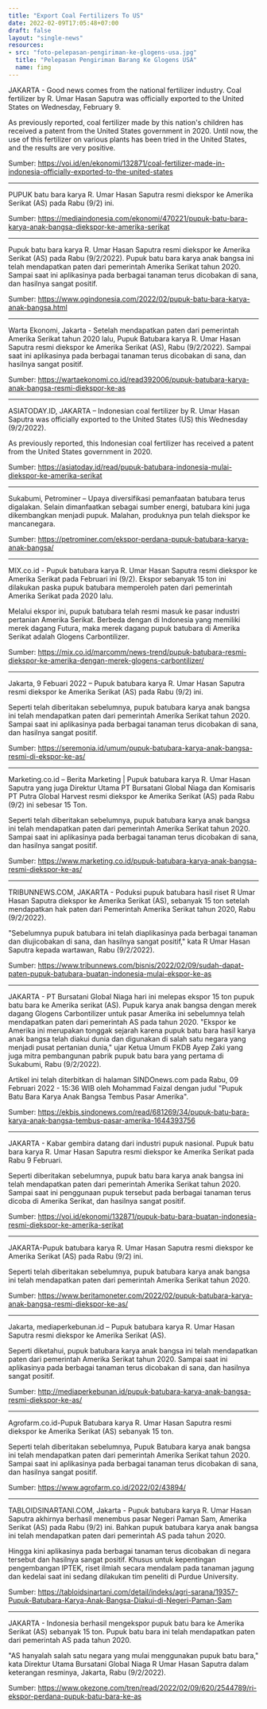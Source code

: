 ```yaml
---
title: "Export Coal Fertilizers To US"
date: 2022-02-09T17:05:48+07:00
draft: false
layout: "single-news"
resources:
- src: "foto-pelepasan-pengiriman-ke-glogens-usa.jpg"
  title: "Pelepasan Pengiriman Barang Ke Glogens USA"
  name: fimg
---
```


JAKARTA - Good news comes from the national fertilizer industry. Coal fertilizer by R. Umar Hasan Saputra was officially exported to the United States on Wednesday, February 9.

As previously reported, coal fertilizer made by this nation's children has received a patent from the United States government in 2020. Until now, the use of this fertilizer on various plants has been tried in the United States, and the results are very positive.

Sumber: https://voi.id/en/ekonomi/132871/coal-fertilizer-made-in-indonesia-officially-exported-to-the-united-states

---

PUPUK batu bara karya R. Umar Hasan Saputra resmi diekspor ke Amerika Serikat (AS) pada Rabu (9/2) ini.

Sumber: https://mediaindonesia.com/ekonomi/470221/pupuk-batu-bara-karya-anak-bangsa-diekspor-ke-amerika-serikat

---

Pupuk batu bara karya R. Umar Hasan Saputra resmi diekspor ke Amerika Serikat (AS) pada Rabu (9/2/2022). Pupuk batu bara karya anak bangsa ini telah mendapatkan paten dari pemerintah Amerika Serikat tahun 2020. Sampai saat ini aplikasinya pada berbagai tanaman terus dicobakan di sana, dan hasilnya sangat positif.

Sumber: https://www.ogindonesia.com/2022/02/pupuk-batu-bara-karya-anak-bangsa.html

---

Warta Ekonomi, Jakarta - Setelah mendapatkan paten dari pemerintah Amerika Serikat tahun 2020 lalu, Pupuk Batubara karya R. Umar Hasan Saputra resmi diekspor ke Amerika Serikat (AS), Rabu (9/2/2022). Sampai saat ini aplikasinya pada berbagai tanaman terus dicobakan di sana, dan hasilnya sangat positif.

Sumber: https://wartaekonomi.co.id/read392006/pupuk-batubara-karya-anak-bangsa-resmi-diekspor-ke-as

---

ASIATODAY.ID, JAKARTA – Indonesian coal fertilizer by R. Umar Hasan Saputra was officially exported to the United States (US) this Wednesday (9/2/2022).

As previously reported, this Indonesian coal fertilizer has received a patent from the United States government in 2020.

Sumber: https://asiatoday.id/read/pupuk-batubara-indonesia-mulai-diekspor-ke-amerika-serikat

---

Sukabumi, Petrominer – Upaya diversifikasi pemanfaatan batubara terus digalakan. Selain dimanfaatkan sebagai sumber energi, batubara kini juga dikembangkan menjadi pupuk. Malahan, produknya pun telah diekspor ke mancanegara.

Sumber: https://petrominer.com/ekspor-perdana-pupuk-batubara-karya-anak-bangsa/

---

MIX.co.id - Pupuk batubara karya R. Umar Hasan Saputra resmi diekspor ke Amerika Serikat pada Februari ini (9/2). Ekspor sebanyak 15 ton ini dilakukan paska pupuk batubara memperoleh paten dari pemerintah Amerika Serikat pada 2020 lalu.

Melalui ekspor ini, pupuk batubara telah resmi masuk ke pasar industri pertanian Amerika Serikat. Berbeda dengan di Indonesia yang memiliki merek dagang Futura, maka merek dagang pupuk batubara di Amerika Serikat adalah Glogens Carbontilizer.

Sumber: https://mix.co.id/marcomm/news-trend/pupuk-batubara-resmi-diekspor-ke-amerika-dengan-merek-glogens-carbontilizer/

---

Jakarta, 9 Febuari 2022 – Pupuk batubara karya R. Umar Hasan Saputra resmi diekspor ke Amerika Serikat (AS) pada Rabu (9/2) ini.

Seperti telah diberitakan sebelumnya, pupuk batubara karya anak bangsa ini telah mendapatkan paten dari pemerintah Amerika Serikat tahun 2020. Sampai saat ini aplikasinya pada berbagai tanaman terus dicobakan di sana, dan hasilnya sangat positif.

Sumber: https://seremonia.id/umum/pupuk-batubara-karya-anak-bangsa-resmi-di-ekspor-ke-as/

---

Marketing.co.id – Berita Marketing | Pupuk batubara karya R. Umar Hasan Saputra yang juga Direktur Utama PT Bursatani  Global Niaga dan Komisaris PT Putra Global Harvest resmi diekspor ke Amerika Serikat (AS) pada Rabu (9/2) ini sebesar 15 Ton.

Seperti telah diberitakan sebelumnya, pupuk batubara karya anak bangsa ini telah mendapatkan paten dari pemerintah Amerika Serikat tahun 2020. Sampai saat ini aplikasinya pada berbagai tanaman terus dicobakan di sana, dan hasilnya sangat positif.

Sumber: https://www.marketing.co.id/pupuk-batubara-karya-anak-bangsa-resmi-diekspor-ke-as/

---

TRIBUNNEWS.COM, JAKARTA - Poduksi pupuk batubara hasil riset R Umar Hasan Saputra diekspor ke Amerika Serikat (AS), sebanyak 15 ton setelah mendapatkan hak paten dari Pemerintah Amerika Serikat tahun 2020, Rabu (9/2/2022).

"Sebelumnya pupuk batubara ini telah diaplikasinya pada berbagai tanaman dan diujicobakan di sana, dan hasilnya sangat positif," kata R Umar Hasan Saputra kepada wartawan, Rabu (9/2/2022).

Sumber: https://www.tribunnews.com/bisnis/2022/02/09/sudah-dapat-paten-pupuk-batubara-buatan-indonesia-mulai-ekspor-ke-as

---

JAKARTA - PT Bursatani Global Niaga hari ini melepas ekspor 15 ton pupuk batu bara ke Amerika serikat (AS). Pupuk karya anak bangsa dengan merek dagang Glogens Carbontilizer untuk pasar Amerika ini sebelumnya telah mendapatkan paten dari pemerintah AS pada tahun 2020. "Ekspor ke Amerika ini merupakan tonggak sejarah karena pupuk batu bara hasil karya anak bangsa telah diakui dunia dan digunakan di salah satu negara yang menjadi pusat pertanian dunia," ujar Ketua Umum FKDB Ayep Zaki yang juga mitra pembangunan pabrik pupuk batu bara yang pertama di Sukabumi, Rabu (9/2/2022).

Artikel ini telah diterbitkan di halaman SINDOnews.com pada Rabu, 09 Februari 2022 - 15:36 WIB oleh Mohammad Faizal dengan judul "Pupuk Batu Bara Karya Anak Bangsa Tembus Pasar Amerika". 

Sumber: https://ekbis.sindonews.com/read/681269/34/pupuk-batu-bara-karya-anak-bangsa-tembus-pasar-amerika-1644393756

---

JAKARTA - Kabar gembira datang dari industri pupuk nasional. Pupuk batu bara karya R. Umar Hasan Saputra resmi diekspor ke Amerika Serikat pada Rabu 9 Februari.

Seperti diberitakan sebelumnya, pupuk batu bara karya anak bangsa ini telah mendapatkan paten dari pemerintah Amerika Serikat tahun 2020. Sampai saat ini penggunaan pupuk tersebut pada berbagai tanaman terus dicoba di Amerika Serikat, dan hasilnya sangat positif.

Sumber: https://voi.id/ekonomi/132871/pupuk-batu-bara-buatan-indonesia-resmi-diekspor-ke-amerika-serikat

---

JAKARTA-Pupuk batubara karya R. Umar Hasan Saputra resmi diekspor ke Amerika Serikat (AS) pada Rabu (9/2) ini.

Seperti telah diberitakan sebelumnya, pupuk batubara karya anak bangsa ini telah mendapatkan paten dari pemerintah Amerika Serikat tahun 2020.

Sumber: https://www.beritamoneter.com/2022/02/pupuk-batubara-karya-anak-bangsa-resmi-diekspor-ke-as/

---

Jakarta, mediaperkebunan.id – Pupuk batubara karya R. Umar Hasan Saputra resmi diekspor ke Amerika Serikat (AS).

Seperti diketahui, pupuk batubara karya anak bangsa ini telah mendapatkan paten dari pemerintah Amerika Serikat tahun 2020. Sampai saat ini aplikasinya pada berbagai tanaman terus dicobakan di sana, dan hasilnya sangat positif.

Sumber: http://mediaperkebunan.id/pupuk-batubara-karya-anak-bangsa-resmi-diekspor-ke-as/

---

Agrofarm.co.id-Pupuk Batubara karya R. Umar Hasan Saputra resmi diekspor ke Amerika Serikat (AS) sebanyak 15 ton.

Seperti telah diberitakan sebelumnya, Pupuk Batubara karya anak bangsa ini telah mendapatkan paten dari pemerintah Amerika Serikat tahun 2020. Sampai saat ini aplikasinya pada berbagai tanaman terus dicobakan di sana, dan hasilnya sangat positif.

Sumber: https://www.agrofarm.co.id/2022/02/43894/

---

TABLOIDSINARTANI.COM, Jakarta - Pupuk batubara karya R. Umar Hasan Saputra akhirnya berhasil menembus pasar Negeri Paman Sam, Amerika Serikat (AS) pada Rabu (9/2) ini.  Bahkan pupuk batubara karya anak bangsa ini telah mendapatkan paten dari pemerintah AS pada tahun 2020.

Hingga kini aplikasinya pada berbagai tanaman terus dicobakan di negara tersebut dan hasilnya sangat positif. Khusus untuk kepentingan pengembangan IPTEK, riset ilmiah secara mendalam pada tanaman jagung dan kedelai saat ini sedang dilakukan tim peneliti di Purdue University.

Sumber: https://tabloidsinartani.com/detail/indeks/agri-sarana/19357-Pupuk-Batubara-Karya-Anak-Bangsa-Diakui-di-Negeri-Paman-Sam

---

JAKARTA - Indonesia berhasil mengekspor pupuk batu bara ke Amerika Serikat (AS) sebanyak 15 ton. Pupuk batu bara ini telah mendapatkan paten dari pemerintah AS pada tahun 2020.

"AS hanyalah salah satu negara yang mulai menggunakan pupuk batu bara," kata Direktur Utama Bursatani Global Niaga R Umar Hasan Saputra dalam keterangan resminya, Jakarta, Rabu (9/2/2022). 

Sumber: https://www.okezone.com/tren/read/2022/02/09/620/2544789/ri-ekspor-perdana-pupuk-batu-bara-ke-as